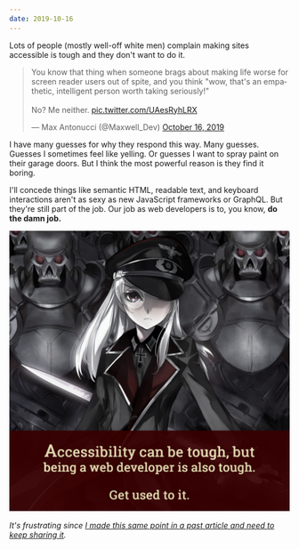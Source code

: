 ```yaml
---
date: 2019-10-16
---
```


Lots of people (mostly well-off white men) complain making sites accessible is tough and they don't want to do it.

<blockquote class="twitter-tweet" data-lang="en"><p lang="en" dir="ltr">You know that thing when someone brags about making life worse for screen reader users out of spite, and you think &quot;wow, that&#39;s an empathetic, intelligent person worth taking seriously!&quot;<br><br>No? Me neither. <a href="https://t.co/UAesRyhLRX">pic.twitter.com/UAesRyhLRX</a></p>&mdash; Max Antonucci (@Maxwell_Dev) <a href="https://twitter.com/Maxwell_Dev/status/1184567080336744454?ref_src=twsrc%5Etfw">October 16, 2019</a></blockquote>
<script async src="https://platform.twitter.com/widgets.js" charset="utf-8"></script>


I have many guesses for why they respond this way. Many guesses. Guesses I sometimes feel like yelling. Or guesses I want to spray paint on their garage doors. But I think the most powerful reason is they find it boring.

I'll concede things like semantic HTML, readable text, and keyboard interactions aren't as sexy as new JavaScript frameworks or GraphQL. But they're still part of the job. Our job as web developers is to, you know, **do the damn job.**

![A quote image saying "Accessibility can be tough, but being a web developer is also tough. Get used to it."](/assets/images/notes/accessibility-tough.png)

_It's frustrating since [I made this same point in a past article and need to keep sharing it](https://dev.to/maxwell_dev/comebacks-for-five-wrong-arguments-against-accessibility-5g5j)._
